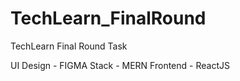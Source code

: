 # TechLearn_FinalRound
TechLearn Final Round Task

UI Design - FIGMA
Stack - MERN
Frontend - ReactJS
